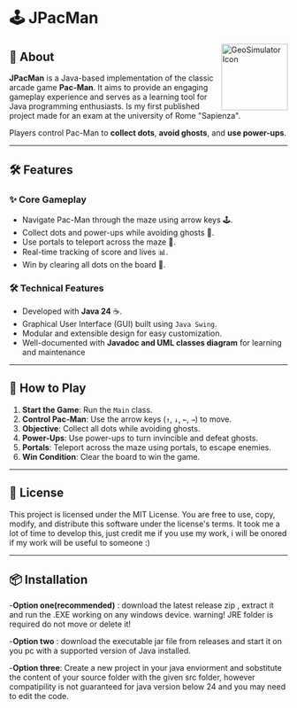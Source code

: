 # 🕹️ JPacMan

<img src="src/Sprites/gameIcon.png" alt="GeoSimulator Icon" align="right" width="120"/>

## 📖 About

**JPacMan** is a Java-based implementation of the classic arcade game **Pac-Man**. It aims to provide an engaging gameplay experience and serves as a learning tool for Java programming enthusiasts. Is my first published project made for an exam at the university of Rome "Sapienza".

Players control Pac-Man to **collect dots**, **avoid ghosts**, and **use power-ups**. 

---

## 🛠️ Features

### ✨ Core Gameplay
- Navigate Pac-Man through the maze using arrow keys 🕹️.
- Collect dots and power-ups while avoiding ghosts 👻.
- Use portals to teleport across the maze 🌌.
- Real-time tracking of score and lives 📊.
- Win by clearing all dots on the board 🎉.

### 🛠️ Technical Features
- Developed with **Java 24** ☕.
- Graphical User Interface (GUI) built using `Java Swing`.
- Modular and extensible design for easy customization.
- Well-documented with **Javadoc and UML classes diagram** for learning and maintenance

---

## 🚀 How to Play

1. **Start the Game**: Run the `Main` class.
2. **Control Pac-Man**: Use the arrow keys (`↑`, `↓`, `←`, `→`) to move.
3. **Objective**: Collect all dots while avoiding ghosts.
4. **Power-Ups**: Use power-ups to turn invincible and defeat ghosts.
5. **Portals**: Teleport across the maze using portals, to escape enemies.
6. **Win Condition**: Clear the board to win the game.

---

## 📝 License

This project is licensed under the MIT License. You are free to use, copy, modify, and distribute this software under the license's terms.
It took me a lot of time to develop this, just credit me if you use my work, i will be onored if my work will be useful to someone :)

---

## 📦 Installation

-**Option one(recommended)** : download the latest release zip , extract it and run the .EXE working on any windows device.
      warning! JRE folder is required do not move or delete it!

-**Option two** : download the executable jar file from releases and start it on you pc with a supported version of Java installed.

-**Option three**: Create a new project in your java enviorment and sobstitute the content of your source folder with the given src folder, 
        however compatipility is not guaranteed for java version below 24 and you may need to edit the code.



